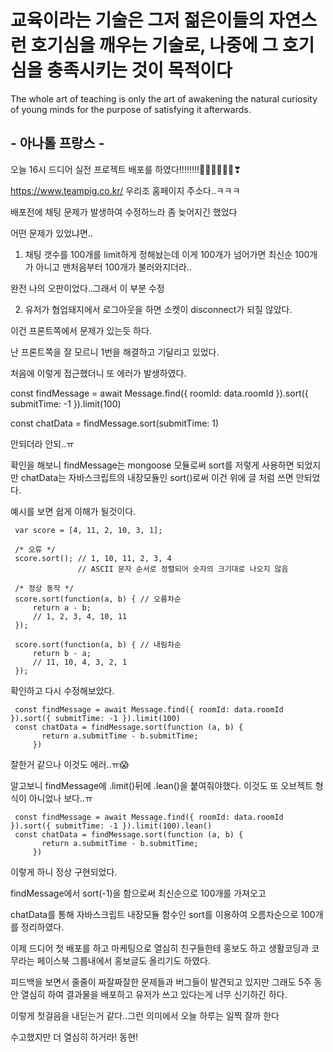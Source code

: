 # 교육이라는 기술은 그저 젊은이들의 자연스런 호기심을 깨우는 기술로, 나중에 그 호기심을 충족시키는 것이 목적이다

The whole art of teaching is only the art of awakening the natural curiosity of young minds for the purpose of satisfying it afterwards.

## - 아나톨 프랑스 - 

오늘 16시 드디어 실전 프로젝트 배포를 하였다!!!!!!!!👏👏👏👏👏😍❣

https://www.teampig.co.kr/ 우리조 홈페이지 주소다..ㅋㅋㅋ

배포전에 채팅 문제가 발생하여 수정하느라 좀 늦어지긴 했었다

어떤 문제가 있었냐면..

1. 채팅 갯수를 100개를 limit하게 정해놨는데 이게 100개가 넘어가면 최신순 100개가 아니고 맨처음부터 100개가 불러와지더라..

완전 나의 오판이었다..그래서 이 부분 수정

2. 유저가 협업돼지에서 로그아웃을 하면 소켓이 disconnect가 되질 않았다.

이건 프론트쪽에서 문제가 있는듯 하다.

난 프론트쪽을 잘 모르니 1번을 해결하고 기달리고 있었다.

처음에 이렇게 접근했더니 또 에러가 발생하였다.

const findMessage = await Message.find({ roomId: data.roomId }).sort({ submitTime: -1 }).limit(100)

const chatData = findMessage.sort(submitTime: 1)

안되더라 안되..ㅠ 

확인을 해보니 findMessage는 mongoose 모듈로써 sort를 저렇게 사용하면 되었지만 chatData는 자바스크립트의 내장모듈인 sort()로써 이건 위에 글 처럼 쓰면 안되었다.

예시를 보면 쉽게 이해가 될것이다.

     var score = [4, 11, 2, 10, 3, 1]; 

     /* 오류 */
     score.sort(); // 1, 10, 11, 2, 3, 4 
                   // ASCII 문자 순서로 정렬되어 숫자의 크기대로 나오지 않음

     /* 정상 동작 */
     score.sort(function(a, b) { // 오름차순
         return a - b;
         // 1, 2, 3, 4, 10, 11
     });

     score.sort(function(a, b) { // 내림차순
         return b - a;
         // 11, 10, 4, 3, 2, 1
     });
     
확인하고 다시 수정해보았다.

     const findMessage = await Message.find({ roomId: data.roomId }).sort({ submitTime: -1 }).limit(100)
     const chatData = findMessage.sort(function (a, b) {
           return a.submitTime - b.submitTime;
         })
         
잘한거 같으나 이것도 에러..ㅠ😱

알고보니 findMessage에 .limit()뒤에 .lean()을 붙여줘야했다. 이것도 또 오브젝트 형식이 아니었나 보다..ㅠ

     const findMessage = await Message.find({ roomId: data.roomId }).sort({ submitTime: -1 }).limit(100).lean()
     const chatData = findMessage.sort(function (a, b) {
           return a.submitTime - b.submitTime;
         })
         
이렇게 하니 정상 구현되었다. 

findMessage에서 sort(-1)을 함으로써 최신순으로 100개를 가져오고 

chatData를 통해 자바스크립트 내장모듈 함수인 sort를 이용하여 오름차순으로 100개를 정리하였다.

이제 드디어 첫 배포를 하고 마케팅으로 열심히 친구들한테 홍보도 하고 생활코딩과 코무라는 페이스북 그룹내에서 홍보글도 올리기도 하였다.

피드백을 보면서 줄줄이 짜잘짜잘한 문제들과 버그들이 발견되고 있지만 그래도 5주 동안 열심히 하여 결과물을 배포하고 유저가 쓰고 있다는게 너무 신기하긴 하다.

이렇게 첫걸음을 내딛는거 같다..그런 의미에서 오늘 하루는 일찍 잘까 한다

수고했지만 더 열심히 하거라! 동현!

